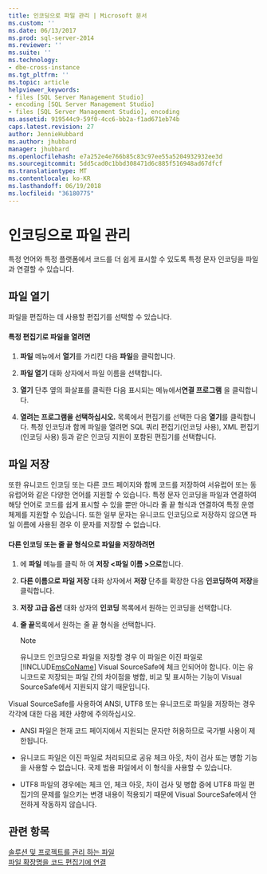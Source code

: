 ```yaml
---
title: 인코딩으로 파일 관리 | Microsoft 문서
ms.custom: ''
ms.date: 06/13/2017
ms.prod: sql-server-2014
ms.reviewer: ''
ms.suite: ''
ms.technology:
- dbe-cross-instance
ms.tgt_pltfrm: ''
ms.topic: article
helpviewer_keywords:
- files [SQL Server Management Studio]
- encoding [SQL Server Management Studio]
- files [SQL Server Management Studio], encoding
ms.assetid: 919544c9-59f0-4cc6-bb2a-f1ad671eb74b
caps.latest.revision: 27
author: JennieHubbard
ms.author: jhubbard
manager: jhubbard
ms.openlocfilehash: e7a252e4e766b85c83c97ee55a5204932932ee3d
ms.sourcegitcommit: 5dd5cad0c1bbd308471d6c885f516948ad67dfcf
ms.translationtype: MT
ms.contentlocale: ko-KR
ms.lasthandoff: 06/19/2018
ms.locfileid: "36180775"
---
```

# <a name="manage-files-with-encoding"></a>인코딩으로 파일 관리
  특정 언어와 특정 플랫폼에서 코드를 더 쉽게 표시할 수 있도록 특정 문자 인코딩을 파일과 연결할 수 있습니다.  
  
## <a name="opening-files"></a>파일 열기  
 파일을 편집하는 데 사용할 편집기를 선택할 수 있습니다.  
  
#### <a name="to-open-a-file-with-a-specific-editor"></a>특정 편집기로 파일을 열려면  
  
1.  **파일** 메뉴에서 **열기**를 가리킨 다음 **파일**을 클릭합니다.  
  
2.  **파일 열기** 대화 상자에서 파일 이름을 선택합니다.  
  
3.  **열기** 단추 옆의 화살표를 클릭한 다음 표시되는 메뉴에서**연결 프로그램** 을 클릭합니다.  
  
4.  **열려는 프로그램을 선택하십시오.** 목록에서 편집기를 선택한 다음 **열기**를 클릭합니다. 특정 인코딩과 함께 파일을 열려면 SQL 쿼리 편집기(인코딩 사용), XML 편집기(인코딩 사용) 등과 같은 인코딩 지원이 포함된 편집기를 선택합니다.  
  
## <a name="saving-files"></a>파일 저장  
 또한 유니코드 인코딩 또는 다른 코드 페이지와 함께 코드를 저장하여 서유럽어 또는 동유럽어와 같은 다양한 언어를 지원할 수 있습니다. 특정 문자 인코딩을 파일과 연결하여 해당 언어로 코드를 쉽게 표시할 수 있을 뿐만 아니라 줄 끝 형식과 연결하여 특정 운영 체제를 지원할 수 있습니다. 또한 일부 문자는 유니코드 인코딩으로 저장하지 않으면 파일 이름에 사용된 경우 이 문자를 저장할 수 없습니다.  
  
#### <a name="to-save-a-file-with-a-different-encoding-or-line-ending-type"></a>다른 인코딩 또는 줄 끝 형식으로 파일을 저장하려면  
  
1.  에 **파일** 메뉴를 클릭 하 여 **저장 \<파일 이름 >으로**합니다.  
  
2.  **다른 이름으로 파일 저장** 대화 상자에서 **저장** 단추를 확장한 다음 **인코딩하여 저장**을 클릭합니다.  
  
3.  **저장 고급 옵션** 대화 상자의 **인코딩** 목록에서 원하는 인코딩을 선택합니다.  
  
4.  **줄 끝**목록에서 원하는 줄 끝 형식을 선택합니다.  
  
    > [!NOTE]  
    >  유니코드 인코딩으로 파일을 저장할 경우 이 파일은 이진 파일로 [!INCLUDE[msCoName](../../includes/msconame-md.md)] Visual SourceSafe에 체크 인되어야 합니다. 이는 유니코드로 저장되는 파일 간의 차이점을 병합, 비교 및 표시하는 기능이 Visual SourceSafe에서 지원되지 않기 때문입니다.  
  
 Visual SourceSafe를 사용하여 ANSI, UTF8 또는 유니코드로 파일을 저장하는 경우 각각에 대한 다음 제한 사항에 주의하십시오.  
  
-   ANSI 파일은 현재 코드 페이지에서 지원되는 문자만 허용하므로 국가별 사용이 제한됩니다.  
  
-   유니코드 파일은 이진 파일로 처리되므로 공유 체크 아웃, 차이 검사 또는 병합 기능을 사용할 수 없습니다. 국제 범용 파일에서 이 형식을 사용할 수 있습니다.  
  
-   UTF8 파일의 경우에는 체크 인, 체크 아웃, 차이 검사 및 병합 중에 UTF8 파일 편집기의 문제를 일으키는 변경 내용이 적용되기 때문에 Visual SourceSafe에서 안전하게 작동하지 않습니다.  
  
## <a name="see-also"></a>관련 항목  
 [솔루션 및 프로젝트를 관리 하는 파일](files-that-manage-solutions-and-projects.md)   
 [파일 확장명을 코드 편집기에 연결](../../relational-databases/scripting/associate-file-extensions-to-a-code-editor.md)  
  
  